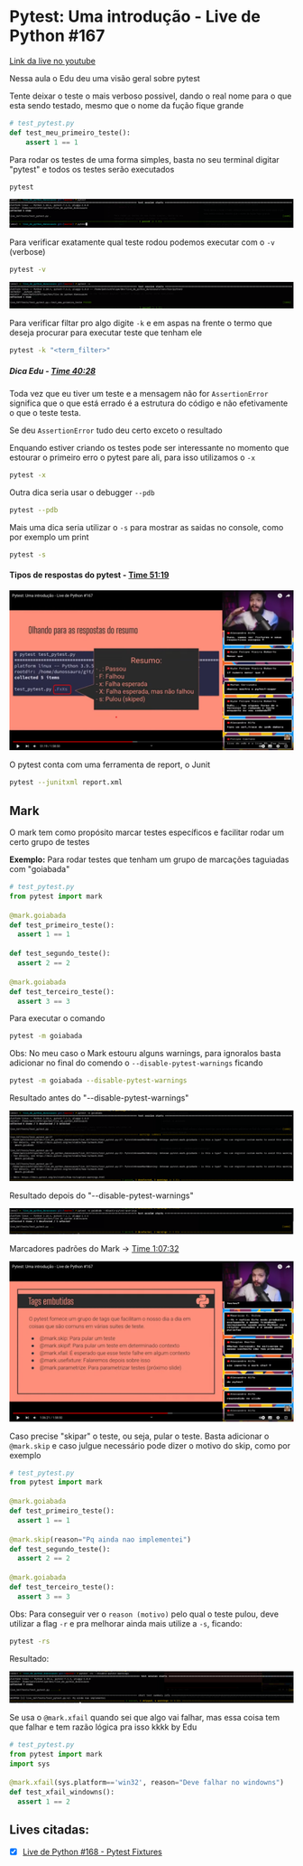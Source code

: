 # Pytest: Uma introdução - Live de Python #167 
[Link da live no youtube](https://www.youtube.com/watch?v=MjQCvJmc31A&t=582s)

Nessa aula o Edu deu uma visão geral sobre pytest

Tente deixar o teste o mais verboso possivel, dando o real nome para o que esta sendo testado, mesmo que o nome da fução fique grande
``` python
# test_pytest.py
def test_meu_primeiro_teste():
    assert 1 == 1
```

Para rodar os testes de uma forma simples, basta no seu terminal digitar "pytest" e todos os testes serão executados
``` bash
pytest
```
<p align="center">
  <img src="statics/01.png" title="hover text">
</p>

Para verificar exatamente qual teste rodou podemos executar com o `-v` (verbose)
``` bash
pytest -v
```
<p align="center">
  <img src="statics/02.png" title="hover text">
</p>

Para verificar filtar pro algo digite `-k` e em aspas na frente o termo que deseja procurar para executar teste que tenham ele
``` bash
pytest -k "<term_filter>"
```

##### Dica Edu - [Time 40:28](https://youtu.be/MjQCvJmc31A?t=2428)
Toda vez que eu tiver um teste e a mensagem não for `AssertionError` significa que o que está errado é a estrutura do código e não efetivamente o que o teste testa.

Se deu `AssertionError` tudo deu certo exceto o resultado

Enquando estiver criando os testes pode ser interessante no momento que estourar o primeiro erro o pytest pare ali, para isso utilizamos o `-x`
``` bash
pytest -x
```

Outra dica seria usar o debugger `--pdb`
``` bash
pytest --pdb
```

Mais uma dica seria utilizar o `-s` para mostrar as saidas no console, como por exemplo um print
``` bash
pytest -s
```

#### Tipos de respostas do pytest - [Time 51:19](https://youtu.be/MjQCvJmc31A?t=3079)
<p align="center">
  <img src="statics/03.png" title="hover text">
</p>

O pytest conta com uma ferramenta de report, o Junit
``` bash
pytest --junitxml report.xml
```

## Mark
O mark tem como propósito marcar testes específicos e facilitar rodar um certo grupo de testes

<strong>Exemplo:</strong> Para rodar testes que tenham um grupo de marcações taguiadas com "goiabada"
```python
# test_pytest.py
from pytest import mark

@mark.goiabada
def test_primeiro_teste():
  assert 1 == 1

def test_segundo_teste():
  assert 2 == 2

@mark.goiabada
def test_terceiro_teste():
  assert 3 == 3
```

Para executar o comando
```bash
pytest -m goiabada
```

Obs: No meu caso o Mark estouru alguns warnings, para ignoralos basta adicionar no final do comendo o `--disable-pytest-warnings` ficando
```bash
pytest -m goiabada --disable-pytest-warnings
```

Resultado antes do "--disable-pytest-warnings"
<p align="center">
  <img src="statics/04.png" title="hover text">
</p>

Resultado depois do "--disable-pytest-warnings"
<p align="center">
  <img src="statics/05.png" title="hover text">
</p>

Marcadores padrões do Mark -> [Time 1:07:32](https://youtu.be/MjQCvJmc31A?t=4052)
<p align="center">
  <img src="statics/06.png" title="hover text">
</p>

Caso precise "skipar" o teste, ou seja, pular o teste. Basta adicionar o `@mark.skip` e caso julgue necessário pode dizer o motivo do skip, como por exemplo
```python 
# test_pytest.py
from pytest import mark

@mark.goiabada
def test_primeiro_teste():
  assert 1 == 1

@mark.skip(reason="Pq ainda nao implementei")
def test_segundo_teste():
  assert 2 == 2

@mark.goiabada
def test_terceiro_teste():
  assert 3 == 3
```


Obs: Para conseguir ver o `reason (motivo)` pelo qual o teste pulou, deve utilizar a flag `-r` e pra melhorar ainda mais utilize a `-s`, ficando:
```bash
pytest -rs
```

Resultado:
<p align="center">
  <img src="statics/07.png" title="hover text">
</p>

Se usa o `@mark.xfail` quando sei que algo vai falhar, mas essa coisa tem que falhar e tem razão lógica pra isso kkkk by Edu
```python
# test_pytest.py
from pytest import mark
import sys

@mark.xfail(sys.platform=='win32', reason="Deve falhar no windowns")
def test_xfail_windowns():
  assert 1 == 2
```

## Lives citadas:
- [x] [Live de Python #168 - Pytest Fixtures](../live_168/README.md)